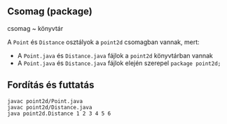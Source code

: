 

## Csomag (package)

csomag ~ könyvtár

A `Point` és `Distance` osztályok a `point2d` csomagban vannak, mert:
- A `Point.java` és `Distance.java` fájlok a `point2d` könyvtárban vannak
- A `Point.java` és `Distance.java` fájlok elején szerepel `package point2d;`

## Fordítás és futtatás

~~~
javac point2d/Point.java
javac point2d/Distance.java
java point2d.Distance 1 2 3 4 5 6
~~~


